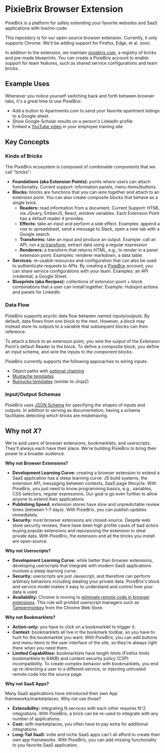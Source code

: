 # PixieBrix Browser Extension

PixieBrix is a platform for safely extending your favorite websites and SaaS applications
with low/no-code.

This repository is for our open-source browser extension. Currently, it only supports
Chrome. We'll be adding support for Firefox, Edge, et al. soon.

In addition to the extension, we maintain [pixiebrix.com](https://www.pixiebrix.com/), a
registry of bricks and pre-made blueprints. You can create a PixieBrix account to enable
support for team features, such as shared service configurations and team bricks.

## Example Uses

Whenever you notice yourself switching back and forth between browser tabs, it's
a great time to use PixieBrix:

* Add a button to Apartments.com to send your favorite apartment listings to a Google sheet
* Show Google Scholar results on a person's LinkedIn profile
* Embed a [YouTube video](https://www.youtube.com/watch?v=dQw4w9WgXcQ) in your
employee training site

## Key Concepts

### Kinds of Bricks

The PixieBrix ecosystem is composed of combinable components that we call "bricks":

* **Foundations (aka Extension Points):** points where users can attach functionality. Current support: information panels,
menu items/buttons.
* **Blocks:** blocks are functions that you can wire together and attach to an extension point. You can also create
composite blocks that behave as a single brick.
    * **Readers:** read information from a document. Current Support: HTML via JQuery, EmberJS, React,
    window variables. Each Extension Point has a default reader it provides.
    * **Effects:** take an input and perform a side effect. Examples: append a row to spreadsheet,
    send a message to Slack, open a new tab with a Google search.
    * **Transforms:** take an input and produce an output. Example: call an API,
    run a [jq transform](https://github.com/stedolan/jq), extract data using a regular expression
    * **Renderers:** a transform that returns HTML, e.g., to render in a panel extension point. Examples:
    renderer markdown, a data table.
* **Services:** re-usable resources and configuration that can also be used to authenticate
requests to APIs. By creating a [PixieBrix](https://www.pixiebrix.com/) account, you can
share service configurations with your team. Examples: an API credential, a Google Sheet.
* **Blueprints (aka Recipes):** collections of extension point + block combinations that a user can install
together. Example: Hubspot actions and panels for LinkedIn

### Data Flow

PixieBrix supports acyclic data flow between named inputs/outputs. By default, data flows
from one block to the next. However, a block may instead store its outputs to a variable
that subsequent blocks can then reference.

To attach a block to an extension point, you wire the output of the Extension Point's default Reader
to the block. To define a composite block, you define an input schema, and wire the inputs to the
component blocks.

PixieBrix currently supports the following approaches to wiring inputs:
* Object paths with [optional chaining](https://developer.mozilla.org/en-US/docs/Web/JavaScript/Reference/Operators/Optional_chaining)
* [Mustache templates](https://mustache.github.io/)
* [Nunjucks templates](https://mozilla.github.io/nunjucks/) (similar to Jinja2)

### Input/Output Schemas

PixieBrix uses [JSON Schema](http://json-schema.org/) for specifying the shapes of inputs and outputs.
In addition to serving as documentation, having a schema facilitates detecting which bricks are
misbehaving.

## Why not _X_?

We're avid users of browser extensions, bookmarklets, and userscripts. They'll always each have their place.
We're building PixieBrix to bring their power to a broader audience.

**Why not Browser Extensions?**

* **Development Learning Curve:** creating a browser extension to extend a SaaS application has a steep learning curve:
JS build systems, the extension API, messaging between contexts, SaaS page lifecycle. With PixieBrix, you just
need to know programming basics, e.g., variables, CSS selectors, regular expressions. Our goal is go even further
to allow anyone to extend their applications.
* **Publishing Speed:** extension stores have slow and unpredictable review times (between 1-7 days). With PixieBrix,
you can publish updates immediately.
* **Security:** most browser extensions are closed-source. Despite web store security reviews, there have been
high profile cases of bad actors buying popular extensions and repurposing the extension to steal private
data. With PixieBrix, the extension and all the bricks you install are open-source.

**Why not Userscripts?**

* **Development Learning Curve:** while better than browser extensions, developing userscripts that integrate
with modern SaaS applications involves a steep learning curve.
* **Security:** userscripts are just Javascript, and therefore can perform arbitrary behaviors including stealing your
private data. PixieBrix's block and service model makes it easy to understand and control how your data is used.
* **Availability:** Chrome is moving to [eliminate remote code in browser extensions](https://developer.chrome.com/extensions/migrating_to_manifest_v3#api_checklist).
This rule will prohibit userscript managers such as [Tampermonkey](http://www.tampermonkey.net/) from the Chrome Web Store.

**Why not Bookmarklets?**

* **Action-only:** you have to click on a bookmarklet to trigger it.
* **Context:** bookmarklets all live in the bookmark toolbar, so you have to hunt for the bookmarklet you want.
With PixieBrix, you can add buttons and menu items to the user interface of the site, so they're always right
there when you need them.
* **Limited Capabilities:** bookmarklets have length limits (Firefox limits bookmarklets to 64KB) and
content security policy (CSP) incompatibility. To create complex behavior with bookmarklets, you end up
re-directing a user to a different service, or injecting untrusted remote code into the source page.

**Why not SaaS Apps?**

Many SaaS applications have introduced their own App frameworks/marketplaces. Why not use those?

* **Extensibility:** integrating N services with each other requires N^2 integrations. With PixieBrix,
a brick can be re-used to integrate with any number of applications.
* **Cost:** with marketplaces, you often have to pay extra for additional integrations.
* **Long-Tail SaaS:** indie and niche SaaS apps can't all afford to create their own app frameworks.
With PixieBrix, you can add missing functionality to you favorite SaaS application.
